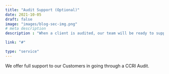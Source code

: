 ```yaml
---
title: "Audit Support (Optional)"
date: 2021-10-05
draft: false
image: "images/blog-sec-img.png"
# meta description
description : "When a client is audited, our team will be ready to support the client to gather and provide information that is available in ISAC, necessary for the audit"

link: "#"

type: "service"
---
```


We offer full support to our Customers in going through a CCRI Audit.  

